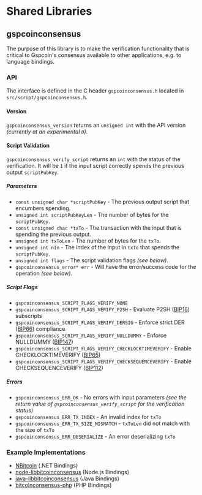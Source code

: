 Shared Libraries
================

## gspcoinconsensus

The purpose of this library is to make the verification functionality that is critical to Gspcoin's consensus available to other applications, e.g. to language bindings.

### API

The interface is defined in the C header `gspcoinconsensus.h` located in  `src/script/gspcoinconsensus.h`.

#### Version

`gspcoinconsensus_version` returns an `unsigned int` with the API version *(currently at an experimental `0`)*.

#### Script Validation

`gspcoinconsensus_verify_script` returns an `int` with the status of the verification. It will be `1` if the input script correctly spends the previous output `scriptPubKey`.

##### Parameters
- `const unsigned char *scriptPubKey` - The previous output script that encumbers spending.
- `unsigned int scriptPubKeyLen` - The number of bytes for the `scriptPubKey`.
- `const unsigned char *txTo` - The transaction with the input that is spending the previous output.
- `unsigned int txToLen` - The number of bytes for the `txTo`.
- `unsigned int nIn` - The index of the input in `txTo` that spends the `scriptPubKey`.
- `unsigned int flags` - The script validation flags *(see below)*.
- `gspcoinconsensus_error* err` - Will have the error/success code for the operation *(see below)*.

##### Script Flags
- `gspcoinconsensus_SCRIPT_FLAGS_VERIFY_NONE`
- `gspcoinconsensus_SCRIPT_FLAGS_VERIFY_P2SH` - Evaluate P2SH ([BIP16](https://github.com/bitcoin/bips/blob/master/bip-0016.mediawiki)) subscripts
- `gspcoinconsensus_SCRIPT_FLAGS_VERIFY_DERSIG` - Enforce strict DER ([BIP66](https://github.com/bitcoin/bips/blob/master/bip-0066.mediawiki)) compliance
- `gspcoinconsensus_SCRIPT_FLAGS_VERIFY_NULLDUMMY` - Enforce NULLDUMMY ([BIP147](https://github.com/bitcoin/bips/blob/master/bip-0147.mediawiki))
- `gspcoinconsensus_SCRIPT_FLAGS_VERIFY_CHECKLOCKTIMEVERIFY` - Enable CHECKLOCKTIMEVERIFY ([BIP65](https://github.com/bitcoin/bips/blob/master/bip-0065.mediawiki))
- `gspcoinconsensus_SCRIPT_FLAGS_VERIFY_CHECKSEQUENCEVERIFY` - Enable CHECKSEQUENCEVERIFY ([BIP112](https://github.com/bitcoin/bips/blob/master/bip-0112.mediawiki))

##### Errors
- `gspcoinconsensus_ERR_OK` - No errors with input parameters *(see the return value of `gspcoinconsensus_verify_script` for the verification status)*
- `gspcoinconsensus_ERR_TX_INDEX` - An invalid index for `txTo`
- `gspcoinconsensus_ERR_TX_SIZE_MISMATCH` - `txToLen` did not match with the size of `txTo`
- `gspcoinconsensus_ERR_DESERIALIZE` - An error deserializing `txTo`

### Example Implementations
- [NBitcoin](https://github.com/NicolasDorier/NBitcoin/blob/master/NBitcoin/Script.cs#L814) (.NET Bindings)
- [node-libbitcoinconsensus](https://github.com/bitpay/node-libbitcoinconsensus) (Node.js Bindings)
- [java-libbitcoinconsensus](https://github.com/dexX7/java-libbitcoinconsensus) (Java Bindings)
- [bitcoinconsensus-php](https://github.com/Bit-Wasp/bitcoinconsensus-php) (PHP Bindings)
